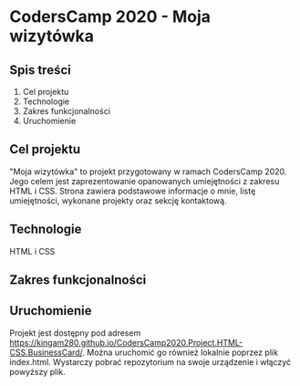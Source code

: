 # CodersCamp 2020 - Moja wizytówka

## Spis treści

1. Cel projektu
2. Technologie
3. Zakres funkcjonalności
4. Uruchomienie

## Cel projektu

"Moja wizytówka" to projekt przygotowany w ramach CodersCamp 2020. Jego celem jest zaprezentowanie opanowanych umiejętności z zakresu HTML i CSS.
Strona zawiera podstawowe informacje o mnie, listę umiejętności, wykonane projekty oraz sekcję kontaktową.

## Technologie

HTML i CSS

## Zakres funkcjonalności

## Uruchomienie

Projekt jest dostępny pod adresem https://kingam280.github.io/CodersCamp2020.Project.HTML-CSS.BusinessCard/. Można uruchomić go również lokalnie poprzez plik index.html. Wystarczy pobrać repozytorium na swoje urządzenie i włączyć powyższy plik.
